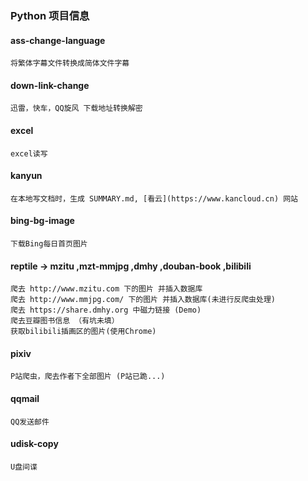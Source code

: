 ### Python 项目信息

#### ass-change-language
    将繁体字幕文件转换成简体文件字幕
  
#### down-link-change
    迅雷，快车，QQ旋风 下载地址转换解密

#### excel
    excel读写

#### kanyun
    在本地写文档时，生成 SUMMARY.md, [看云](https://www.kancloud.cn) 网站

#### bing-bg-image
    下载Bing每日首页图片

#### reptile -> mzitu ,mzt-mmjpg ,dmhy ,douban-book ,bilibili
    爬去 http://www.mzitu.com 下的图片 并插入数据库
    爬去 http://www.mmjpg.com/ 下的图片 并插入数据库(未进行反爬虫处理)
    爬去 https://share.dmhy.org 中磁力链接 (Demo)
    爬去豆瓣图书信息 （有坑未填）
    获取bilibili插画区的图片(使用Chrome)

#### pixiv
    P站爬虫，爬去作者下全部图片 (P站已跪...)

#### qqmail
    QQ发送邮件
    
#### udisk-copy
    U盘间谍
    


